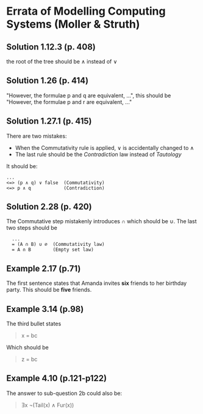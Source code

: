Errata of Modelling Computing Systems (Moller & Struth)
======

Solution 1.12.3 (p. 408)
-------

the root of the tree should be ∧ instead of ∨

Solution 1.26 (p. 414)
-----

"However, the formulae p and q are equivalent, ...", this should be "However,
the formulae p and r are equivalent, ..."

Solution 1.27.1 (p. 415)
-------
There are two mistakes:

* When the Commutativity rule is applied, ∨ is accidentally changed to ∧
* The last rule should be the _Contradiction_ law instead of _Tautology_

It should be:

```
...
<=> (p ∧ q) ∨ false  (Commutativity)
<=> p ∧ q            (Contradiction)
```


Solution 2.28 (p. 420)
-------

The Commutative step mistakenly introduces ∩ which should be ∪. The last two steps should be

```
  ...
  = (A ∩ B) ∪ ∅  (Commutativity law)
  = A ∩ B        (Empty set law)
```


Example 2.17 (p.71)
------------

The first sentence states that Amanda invites **six** friends to her birthday party. This should be **five** friends.


Example 3.14 (p.98)
------------

The third bullet states

> x = bc

Which should be

> z = bc

Example 4.10 (p.121-p122)
------------

The answer to sub-question 2b could also be: 

> Ǝx ¬(Tail(x) ∧ Fur(x))